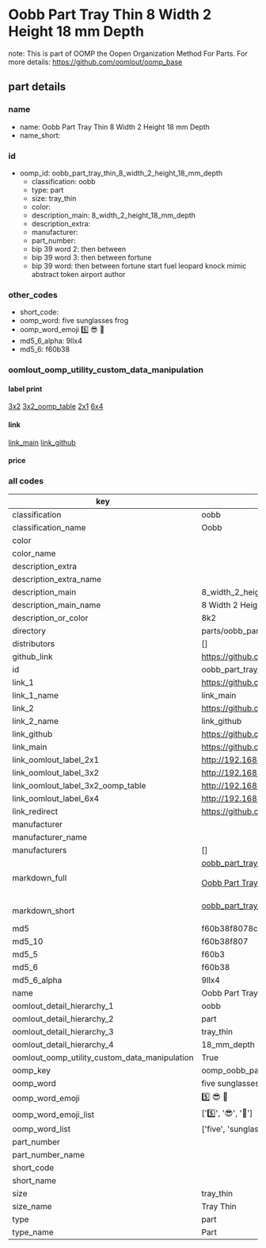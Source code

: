 # Oobb Part Tray Thin 8 Width 2 Height 18 mm Depth  

note: This is part of OOMP the Oopen Organization Method For Parts. For more details: https://github.com/oomlout/oomp_base

##  part details
  







### name
* name: Oobb Part Tray Thin 8 Width 2 Height 18 mm Depth
* name_short: 
### id
* oomp_id: oobb_part_tray_thin_8_width_2_height_18_mm_depth
  * classification: oobb
  * type: part
  * size: tray_thin
  * color: 
  * description_main: 8_width_2_height_18_mm_depth
  * description_extra: 
  * manufacturer: 
  * part_number: 
  * bip 39 word 2: then between
  * bip 39 word 3: then between fortune
  * bip 39 word: then between fortune start fuel leopard knock mimic abstract token airport author

### other_codes
* short_code: 
* oomp_word: five sunglasses frog
* oomp_word_emoji :five: :sunglasses: :frog:
* md5_6_alpha: 9llx4
* md5_6: f60b38






### oomlout_oomp_utility_custom_data_manipulation
#### label print
[3x2](http://192.168.1.245:1112/?label=oomp%209llx4)
[3x2_oomp_table](http://192.168.1.108:1112/?label=oomp%209llx4)
[2x1](http://192.168.1.242:1112/?label=oomp%209llx4)
[6x4](http://192.168.1.55:1112/?label=oomp%209llx4)    

#### link

[link_main](https://github.com/oomlout/oomlout_oomp_version_1_messy/tree/main/parts/oobb_part_tray_thin_8_width_2_height_18_mm_depth) [link_github](https://github.com/oomlout/oomlout_oomp_version_1_messy/tree/main/parts/oobb_part_tray_thin_8_width_2_height_18_mm_depth)                             

#### price







### all codes 
| key | value |  
| --- | --- |  
| classification | oobb |  
| classification_name | Oobb |  
| color |  |  
| color_name |  |  
| description_extra |  |  
| description_extra_name |  |  
| description_main | 8_width_2_height_18_mm_depth |  
| description_main_name | 8 Width 2 Height 18 mm Depth |  
| description_or_color | 8k2 |  
| directory | parts/oobb_part_tray_thin_8_width_2_height_18_mm_depth |  
| distributors | [] |  
| github_link | https://github.com/oomlout/oomlout_oomp_part_src/tree/main/parts/oobb_part_tray_thin_8_width_2_height_18_mm_depth |  
| id | oobb_part_tray_thin_8_width_2_height_18_mm_depth |  
| link_1 | https://github.com/oomlout/oomlout_oomp_version_1_messy/tree/main/parts/oobb_part_tray_thin_8_width_2_height_18_mm_depth |  
| link_1_name | link_main |  
| link_2 | https://github.com/oomlout/oomlout_oomp_version_1_messy/tree/main/parts/oobb_part_tray_thin_8_width_2_height_18_mm_depth |  
| link_2_name | link_github |  
| link_github | https://github.com/oomlout/oomlout_oomp_version_1_messy/tree/main/parts/oobb_part_tray_thin_8_width_2_height_18_mm_depth |  
| link_main | https://github.com/oomlout/oomlout_oomp_version_1_messy/tree/main/parts/oobb_part_tray_thin_8_width_2_height_18_mm_depth |  
| link_oomlout_label_2x1 | http://192.168.1.242:1112/?label=oomp%209llx4 |  
| link_oomlout_label_3x2 | http://192.168.1.245:1112/?label=oomp%209llx4 |  
| link_oomlout_label_3x2_oomp_table | http://192.168.1.108:1112/?label=oomp%209llx4 |  
| link_oomlout_label_6x4 | http://192.168.1.55:1112/?label=oomp%209llx4 |  
| link_redirect | https://github.com/oomlout/oomlout_oomp_version_1_messy/tree/main/parts/oobb_part_tray_thin_8_width_2_height_18_mm_depth |  
| manufacturer |  |  
| manufacturer_name |  |  
| manufacturers | [] |  
| markdown_full | [oobb_part_tray_thin_8_width_2_height_18_mm_depth](none)<br>[](none)<br>[Oobb Part Tray Thin 8 Width 2 Height 18 Mm Depth](none)<br><br> |  
| markdown_short | [oobb_part_tray_thin_8_width_2_height_18_mm_depth](none)<br><br> |  
| md5 | f60b38f8078ccf7a012efd4ab7056f01 |  
| md5_10 | f60b38f807 |  
| md5_5 | f60b3 |  
| md5_6 | f60b38 |  
| md5_6_alpha | 9llx4 |  
| name | Oobb Part Tray Thin 8 Width 2 Height 18 mm Depth |  
| oomlout_detail_hierarchy_1 | oobb |  
| oomlout_detail_hierarchy_2 | part |  
| oomlout_detail_hierarchy_3 | tray_thin |  
| oomlout_detail_hierarchy_4 | 18_mm_depth |  
| oomlout_oomp_utility_custom_data_manipulation | True |  
| oomp_key | oomp_oobb_part_tray_thin_8_width_2_height_18_mm_depth |  
| oomp_word | five sunglasses frog |  
| oomp_word_emoji | :five: :sunglasses: :frog: |  
| oomp_word_emoji_list | [':five:', ':sunglasses:', ':frog:'] |  
| oomp_word_list | ['five', 'sunglasses', 'frog'] |  
| part_number |  |  
| part_number_name |  |  
| short_code |  |  
| short_name |  |  
| size | tray_thin |  
| size_name | Tray Thin |  
| type | part |  
| type_name | Part |  
